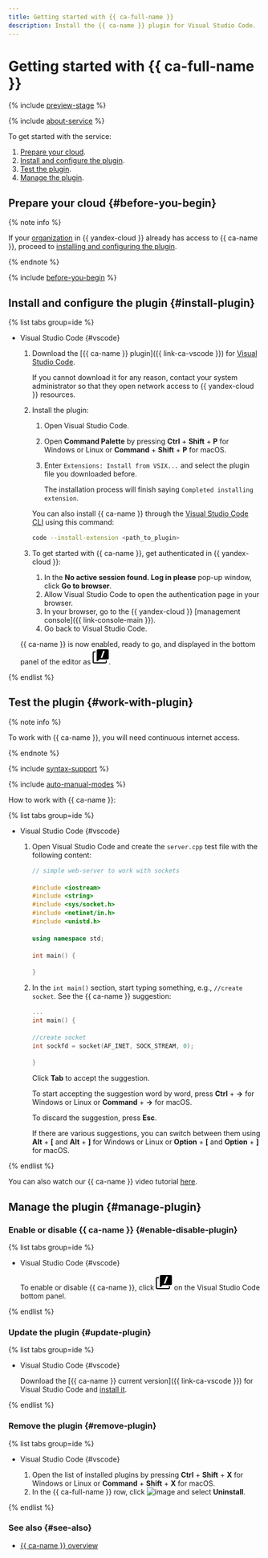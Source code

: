 ```yaml
---
title: Getting started with {{ ca-full-name }}
description: Install the {{ ca-name }} plugin for Visual Studio Code.
---
```


# Getting started with {{ ca-full-name }}

{% include [preview-stage](../_includes/code-assistant/preview-stage.md) %}

{% include [about-service](../_includes/code-assistant/about-service.md) %}

To get started with the service:
1. [Prepare your cloud](#before-you-begin).
1. [Install and configure the plugin](#install-plugin).
1. [Test the plugin](#work-with-plugin).
1. [Manage the plugin](#manage-plugin).

## Prepare your cloud {#before-you-begin}

{% note info %}

If your [organization](../overview/roles-and-resources.md) in {{ yandex-cloud }} already has access to {{ ca-name }}, proceed to [installing and configuring the plugin](#install-plugin).

{% endnote %}

{% include [before-you-begin](../_includes/code-assistant/before-you-begin.md) %}

## Install and configure the plugin {#install-plugin}

{% list tabs group=ide %}

- Visual Studio Code {#vscode}

  1. Download the [{{ ca-name }} plugin]({{ link-ca-vscode }}) for [Visual Studio Code](https://code.visualstudio.com/).

      If you cannot download it for any reason, contact your system administrator so that they open network access to {{ yandex-cloud }} resources.

  1. Install the plugin:
      1. Open Visual Studio Code.
      1. Open **Command Palette** by pressing **Ctrl** + **Shift** + **P** for Windows or Linux or **Command** + **Shift** + **P** for macOS.
      1. Enter `Extensions: Install from VSIX...` and select the plugin file you downloaded before.

          The installation process will finish saying `Completed installing extension`.

      You can also install {{ ca-name }} through the [Visual Studio Code CLI](https://code.visualstudio.com/docs/editor/command-line) using this command:

      ```bash
      code --install-extension <path_to_plugin>
      ```

  1. To get started with {{ ca-name }}, get authenticated in {{ yandex-cloud }}:
      1. In the **No active session found. Log in please** pop-up window, click **Go to browser**.
      1. Allow Visual Studio Code to open the authentication page in your browser.
      1. In your browser, go to the {{ yandex-cloud }} [management console]({{ link-console-main }}).
      1. Go back to Visual Studio Code. 

  {{ ca-name }} is now enabled, ready to go, and displayed in the bottom panel of the editor as ![image](../_assets/code-assistant/vsc-icon-small.svg).

{% endlist %}

## Test the plugin {#work-with-plugin}

{% note info %}

To work with {{ ca-name }}, you will need continuous internet access.

{% endnote %}

{% include [syntax-support](../_includes/code-assistant/syntax-support.md) %}

{% include [auto-manual-modes](../_includes/code-assistant/auto-manual-modes.md) %}

How to work with {{ ca-name }}:

{% list tabs group=ide %}

- Visual Studio Code {#vscode}

  1. Open Visual Studio Code and create the `server.cpp` test file with the following content:

      ```cpp
      // simple web-server to work with sockets

      #include <iostream>
      #include <string>
      #include <sys/socket.h>
      #include <netinet/in.h>
      #include <unistd.h>

      using namespace std;

      int main() {

      }
      ```

  1. In the `int main()` section, start typing something, e.g., `//create socket`. See the {{ ca-name }} suggestion:

      ```cpp
      ...
      int main() {

      //create socket
      int sockfd = socket(AF_INET, SOCK_STREAM, 0);

      }
      ```

      Click **Tab** to accept the suggestion.

      To start accepting the suggestion word by word, press **Ctrl** + **→** for Windows or Linux or **Command** + **→** for macOS.

      To discard the suggestion, press **Esc**. 

      If there are various suggestions, you can switch between them using **Alt** + **[** and **Alt** + **]** for Windows or Linux or **Option** + **[** and **Option** + **]** for macOS.

{% endlist %}

You can also watch our {{ ca-name }} video tutorial [here](https://cloud.yandex.ru/services/code-assistant).

## Manage the plugin {#manage-plugin}

### Enable or disable {{ ca-name }} {#enable-disable-plugin}

{% list tabs group=ide %}

- Visual Studio Code {#vscode}

  To enable or disable {{ ca-name }}, click ![image](../_assets/code-assistant/vsc-icon-small.svg) on the Visual Studio Code bottom panel.

{% endlist %}

### Update the plugin {#update-plugin}

{% list tabs group=ide %}

- Visual Studio Code {#vscode}

  Download the [{{ ca-name }} current version]({{ link-ca-vscode }}) for Visual Studio Code and [install it](#install-plugin).

{% endlist %}

### Remove the plugin {#remove-plugin}

{% list tabs group=ide %}

- Visual Studio Code {#vscode}

  1. Open the list of installed plugins by pressing **Ctrl** + **Shift** + **X** for Windows or Linux or **Command** + **Shift** + **X** for macOS.
  1. In the {{ ca-full-name }} row, click ![image](../_assets/console-icons/gear.svg) and select **Uninstall**.

{% endlist %}

### See also {#see-also}

* [{{ ca-name }} overview](./concepts/index.md)
